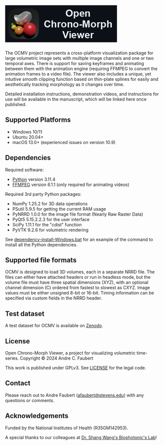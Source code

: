 # ![Open Chrono-Morph Viewer](ui/graphics/design/logo_text.png)

The OCMV project represents a cross-platform visualization package for
large volumetric image sets with multiple image channels and one or two
temporal axes. There is support for saving keyframes and animating
between them with the animation engine (requiring FFMPEG to convert the 
animation frames to a video file). The viewer also includes a unique,
yet intuitive smooth clipping function based on thin-plate splines for 
easily and aesthetically tracking morphology as it changes over time.

Detailed installation instructions, demonstration videos, and
instructions for use will be available in the manuscript, which will be
linked here once published.

## Supported Platforms

- Windows 10/11
- Ubuntu 20.04+
- macOS 13.0+ (experienced issues on version 10.9)

## Dependencies

Required software:
- [Python](https://www.python.org/downloads) version 3.11.4
- [FFMPEG](https://ffmpeg.org/download.html) version 6.1.1 (only required for animating videos)

Required 3rd party Python packages:
- NumPy 1.25.2 for 3D data operations
- PSutil 5.9.5 for getting the current RAM usage
- PyNRRD 1.0.0 for the image file format (Nearly Raw Raster Data)
- PyQt5 5.15.2.2.3 for the user interface
- SciPy 1.11.1 for the "cdist" function
- PyVTK 9.2.6 for volumetric rendering

See [dependency-install-Windows.bat](dependency-install-Windows.bat) for an example of the command to install all the Python dependencies.

## Supported file formats

OCMV is designed to load 3D volumes, each in a separate NRRD file. The files can either have attached headers or run in headless mode, but the volume file must have three spatial dimensions (XYZ), with an optional channel dimension (C) ordered from fastest to slowest as CXYZ. Image values must be either unsigned 8-bit or 16-bit. Timing information can be specified via custom fields in the NRRD header.

## Test dataset

A test dataset for OCMV is available on [Zenodo](https://doi.org/10.5281/zenodo.13712866).

## License

Open Chrono-Morph Viewer, a project for visualizing volumetric time-series.
Copyright © 2024 Andre C. Faubert

This work is published under GPLv3. See [LICENSE](LICENSE) for the legal code.

## Contact

Please reach out to Andre Faubert (<afaubert@stevens.edu>) with any questions or comments.

## Acknowledgements

Funded by the National Institutes of Health (R35GM142953).

A special thanks to our colleagues at
[Dr. Shang Wang's Biophotonic's Lab](https://www.shangwanglab.org/team)!
